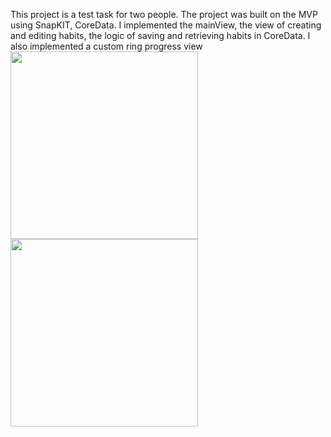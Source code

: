 This project is a test task for two people. The project was built on the MVP using SnapKIT, CoreData. I implemented the mainView, the view of creating and editing habits, the logic of saving and retrieving habits in CoreData. I also implemented a custom ring progress view
<img src="https://github.com/EvilevNikita/HabitatTracker/assets/116057796/8442e900-0302-4bdb-89ac-58d24c191047" width="300">
<img src="https://github.com/EvilevNikita/HabitatTracker/assets/116057796/9ece45ba-df4d-4427-8549-36e8843cad4c" width="300">
